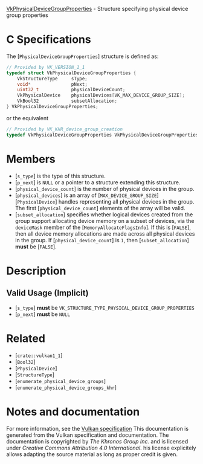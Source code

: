 [VkPhysicalDeviceGroupProperties](https://www.khronos.org/registry/vulkan/specs/1.3-extensions/man/html/VkPhysicalDeviceGroupProperties.html) - Structure specifying physical device group properties

# C Specifications
The [`PhysicalDeviceGroupProperties`] structure is defined as:
```c
// Provided by VK_VERSION_1_1
typedef struct VkPhysicalDeviceGroupProperties {
    VkStructureType     sType;
    void*               pNext;
    uint32_t            physicalDeviceCount;
    VkPhysicalDevice    physicalDevices[VK_MAX_DEVICE_GROUP_SIZE];
    VkBool32            subsetAllocation;
} VkPhysicalDeviceGroupProperties;
```
or the equivalent
```c
// Provided by VK_KHR_device_group_creation
typedef VkPhysicalDeviceGroupProperties VkPhysicalDeviceGroupPropertiesKHR;
```

# Members
- [`s_type`] is the type of this structure.
- [`p_next`] is `NULL` or a pointer to a structure extending this structure.
- [`physical_device_count`] is the number of physical devices in the group.
- [`physical_devices`] is an array of [`MAX_DEVICE_GROUP_SIZE`][`PhysicalDevice`] handles representing all physical devices in the group. The first [`physical_device_count`] elements of the array will be valid.
- [`subset_allocation`] specifies whether logical devices created from the group support allocating device memory on a subset of devices, via the `deviceMask` member of the [`MemoryAllocateFlagsInfo`]. If this is [`FALSE`], then all device memory allocations are made across all physical devices in the group. If [`physical_device_count`] is `1`, then [`subset_allocation`] **must**  be [`FALSE`].

# Description
## Valid Usage (Implicit)
-  [`s_type`] **must**  be `VK_STRUCTURE_TYPE_PHYSICAL_DEVICE_GROUP_PROPERTIES`
-  [`p_next`] **must**  be `NULL`

# Related
- [`crate::vulkan1_1`]
- [`Bool32`]
- [`PhysicalDevice`]
- [`StructureType`]
- [`enumerate_physical_device_groups`]
- [`enumerate_physical_device_groups_khr`]

# Notes and documentation
For more information, see the [Vulkan specification](https://www.khronos.org/registry/vulkan/specs/1.3-extensions/html/vkspec.html)
This documentation is generated from the Vulkan specification and documentation.
The documentation is copyrighted by *The Khronos Group Inc.* and is licensed under *Creative Commons Attribution 4.0 International*.
his license explicitely allows adapting the source material as long as proper credit is given.
        